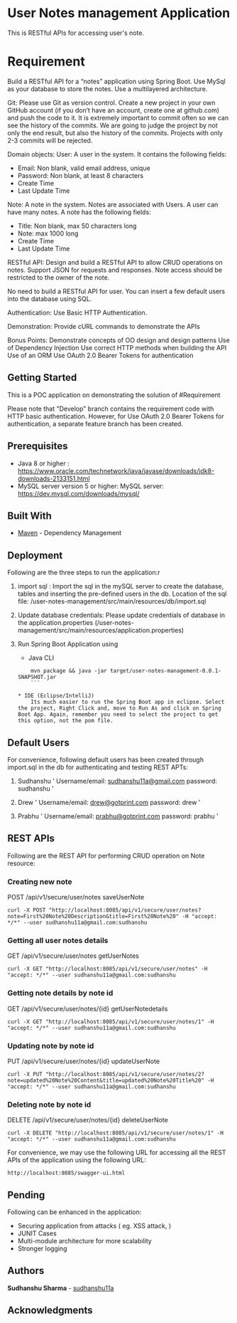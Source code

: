 # User Notes management Application

This is RESTful APIs for accessing user's note. 


# Requirement 

Build a RESTful API for a “notes” application using Spring Boot. Use MySql as your database to store the notes. Use a multilayered architecture.

Git:
Please use Git as version control. Create a new project in your own GitHub account (if you don’t have an account, create one at github.com) and push the code to it. It is extremely important to commit often so we can see the history of the commits. We are going to judge the project by not only the end result, but also the history of the commits. Projects with only 2-3 commits will be rejected.

Domain objects:
User:
A user in the system. It contains the following fields:
- Email: Non blank, valid email address, unique
- Password: Non blank, at least 8 characters
- Create Time
- Last Update Time

Note:
A note in the system. Notes are associated with Users. A user can have many notes. A note has the following fields:
- Title: Non blank, max 50 characters long
- Note: max 1000 long
- Create Time
- Last Update Time

RESTful API:
Design and build a RESTful API to allow CRUD operations on notes. Support JSON for requests and responses. Note access should be restricted to the owner of the note.

No need to build a RESTful API for user. You can insert a few default users into the database using SQL.

Authentication:
Use Basic HTTP Authentication.

Demonstration:
Provide cURL commands to demonstrate the APIs

Bonus Points:
Demonstrate concepts of OO design and design patterns
Use of Dependency Injection
Use correct HTTP methods when building the API
Use of an ORM
Use OAuth 2.0 Bearer Tokens for authentication

## Getting Started

This is a POC application on demonstrating the solution of #Requirement

Please note that "Develop" branch contains the requirement code with HTTP basic authentication. However, for Use OAuth 2.0 Bearer Tokens for authentication, a separate feature branch has been created.
 

## Prerequisites

* Java 8 or higher : https://www.oracle.com/technetwork/java/javase/downloads/jdk8-downloads-2133151.html
* MySQL server version 5 or higher:
MySQL server: https://dev.mysql.com/downloads/mysql/

## Built With

* [Maven](https://maven.apache.org/) - Dependency Management


## Deployment
Following are the three steps to run the application:r
1) import sql :
Import the sql in the mySQL server to create the database, tables and inserting the pre-defined users in the db. 
Location of the sql file: /user-notes-management/src/main/resources/db/import.sql

2) Update database credentials: 
Please update credentials of database in the application.properties (/user-notes-management/src/main/resources/application.properties)

3) Run Spring Boot Application using
	* Java CLI
	```
		mvn package && java -jar target/user-notes-management-0.0.1-SNAPSHOT.jar
		```

	* IDE (Eclipse/IntelliJ)
		Its much easier to run the Spring Boot app in eclipse. Select the project, Right Click and, move to Run As and click on Spring Boot App. Again, remember you need to select the project to get this option, not the pom file.

## Default Users
For convenience, following default users has been created through import.sql in the db for authenticating and testing REST APTs:

1) Sudhanshu
'
Username/email: sudhanshu11a@gmail.com
password: sudhanshu
'

2) Drew
'
Username/email: drew@gotprint.com
password: drew
'

3) Prabhu
'
Username/email: prabhu@gotprint.com
password: prabhu
'

## REST APIs 

Following are the REST API for performing CRUD operation on Note resource:

### Creating new note
POST 
/api/v1/secure/user/notes 
saveUserNote
```
curl -X POST "http://localhost:8085/api/v1/secure/user/notes?note=First%20Note%20Description&title=First%20Note%20" -H "accept: */*" --user sudhanshu11a@gmail.com:sudhanshu
```

### Getting all user notes details
GET 
/api/v1/secure/user/notes
getUserNotes
````
curl -X GET "http://localhost:8085/api/v1/secure/user/notes" -H "accept: */*" --user sudhanshu11a@gmail.com:sudhanshu
````


### Getting note details by note id 
GET
/api/v1/secure/user/notes/{id}
getUserNotedetails
```
curl -X GET "http://localhost:8085/api/v1/secure/user/notes/1" -H "accept: */*" --user sudhanshu11a@gmail.com:sudhanshu
```
### Updating note by note id
PUT
/api/v1/secure/user/notes/{id}
updateUserNote
```
curl -X PUT "http://localhost:8085/api/v1/secure/user/notes/2?note=updated%20Note%20Content&title=updated%20Note%20Title%20" -H "accept: */*" --user sudhanshu11a@gmail.com:sudhanshu
```
### Deleting note by note id
DELETE
/api/v1/secure/user/notes/{id}
deleteUserNote
```
curl -X DELETE "http://localhost:8085/api/v1/secure/user/notes/1" -H "accept: */*" --user sudhanshu11a@gmail.com:sudhanshu  
```

For convenience, we may use the following URL for accessing all the REST APIs of the application using the following URL: 
```
http://localhost:8085/swagger-ui.html
```
## Pending  
Following can be enhanced in the application: 
* Securing application from attacks ( eg. XSS attack, )
* JUNIT Cases
* Multi-module architecture for more scalability
* Stronger logging

## Authors

**Sudhanshu Sharma** - [sudhanshu11a](https://github.com/sudhanshu11a)


## Acknowledgments


